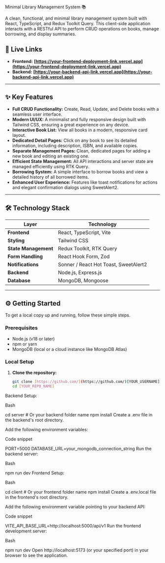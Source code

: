  Minimal Library Management System 📚

A clean, functional, and minimal library management system built with React, TypeScript, and Redux Toolkit Query. This client-side application interacts with a RESTful API to perform CRUD operations on books, manage borrowing, and display summaries.

## 🚀 Live Links

- **Frontend:** **[https://your-frontend-deployment-link.vercel.app](https://your-frontend-deployment-link.vercel.app)**
- **Backend:** **[https://your-backend-api-link.vercel.app](https://your-backend-api-link.vercel.app)**

---

## ✨ Key Features

- **Full CRUD Functionality:** Create, Read, Update, and Delete books with a seamless user interface.
- **Modern UI/UX:** A minimalist and fully responsive design built with Tailwind CSS, ensuring a great experience on any device.
- **Interactive Book List:** View all books in a modern, responsive card layout.
- **Dedicated Detail Pages:** Click on any book to see its detailed information, including description, ISBN, and available copies.
- **Separate Management Pages:** Clean, dedicated pages for adding a new book and editing an existing one.
- **Efficient State Management:** All API interactions and server state are managed efficiently using RTK Query.
- **Borrowing System:** A simple interface to borrow books and view a detailed history of all borrowed items.
- **Enhanced User Experience:** Features like toast notifications for actions and elegant confirmation dialogs using SweetAlert2.

---

## 🛠️ Technology Stack

| Layer | Technology |
| ----------------- | ---------------------------------------------------------- |
| **Frontend** | React, TypeScript, Vite |
| **Styling** | Tailwind CSS |
| **State Management**| Redux Toolkit, RTK Query |
| **Form Handling** | React Hook Form, Zod |
| **Notifications** | Sonner / React Hot Toast, SweetAlert2 |
| **Backend** | Node.js, Express.js |
| **Database** | MongoDB, Mongoose |



---

## ⚙️ Getting Started

To get a local copy up and running, follow these simple steps.

### Prerequisites

- Node.js (v18 or later)
- npm or yarn
- MongoDB (local or a cloud instance like MongoDB Atlas)

### Local Setup

1. **Clone the repository:**
   ```sh
   git clone [https://github.com/](https://github.com/)[YOUR_USERNAME]/[YOUR_REPO_NAME].git
   cd [YOUR_REPO_NAME]
Backend Setup:

Bash

cd server  # Or your backend folder name
npm install
Create a .env file in the backend's root directory.

Add the following environment variables:

Code snippet

PORT=5000
DATABASE_URL=your_mongodb_connection_string
Run the backend server:

Bash

npm run dev
Frontend Setup:

Bash

cd client  # Or your frontend folder name
npm install
Create a .env.local file in the frontend's root directory.

Add the following environment variable pointing to your backend API:

Code snippet

VITE_API_BASE_URL=http://localhost:5000/api/v1
Run the frontend development server:

Bash

npm run dev
Open http://localhost:5173 (or your specified port) in your browser to see the application.
